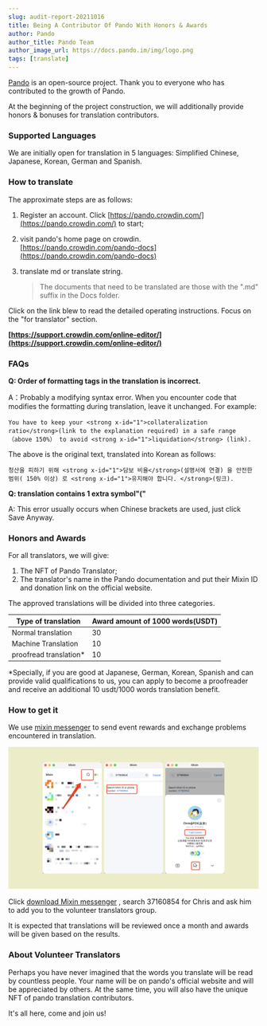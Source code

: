 ```yaml
---
slug: audit-report-20211016
title: Being A Contributor Of Pando With Honors & Awards
author: Pando
author_title: Pando Team
author_image_url: https://docs.pando.im/img/logo.png
tags: [translate]
---
```



[Pando](https://pando.im/) is an open-source project. Thank you to everyone who has contributed to the growth of Pando.

At the beginning of the project construction, we will additionally provide honors & bonuses for translation contributors.

### Supported Languages

We are initially open for translation in 5 languages: Simplified Chinese, Japanese, Korean, German and Spanish.

### How to translate

The approximate steps are as follows:

1. Register an account. Click [https://pando.crowdin.com/](https://pando.crowdin.com/) to start;

2. visit pando's home page on crowdin. [https://pando.crowdin.com/pando-docs](https://pando.crowdin.com/pando-docs) 

3. translate md or translate string.

   > The documents that need to be translated are those with the ".md" suffix in the Docs folder.



Click on the link blew to read the detailed operating instructions. Focus on the "for translator" section. 

**[https://support.crowdin.com/online-editor/](https://support.crowdin.com/online-editor/)**



### FAQs

**Q: Order of formatting tags in the translation is incorrect.** 

A：Probably a modifying syntax error. When you encounter code that modifies the formatting during translation, leave it unchanged. For example: 

`You have to keep your <strong x-id="1">collateralization ratio</strong>(link to the explanation required) in a safe range（above 150%） to avoid <strong x-id="1">liquidation</strong> (link).`

The above is the original text, translated into Korean as follows:

`청산을 피하기 위해 <strong x-id="1">담보 비율</strong>(설명서에 연결) 을 안전한 범위( 150% 이상) 로 <strong x-id="1">유지해야 합니다. </strong>(링크).`

**Q: translation contains 1 extra symbol"("**

A: This error usually occurs when Chinese brackets are used, just click Save Anyway.



### Honors and Awards

For all translators, we will give:
1. The NFT of Pando Translator;
2. The translator's name in the Pando documentation and put their Mixin ID and donation link on the official website.

The approved translations will be divided into three categories.

| Type of translation    | Award amount of 1000 words(USDT) |
| ---------------------- | -------------------------------- |
| Normal translation     | 30                               |
| Machine Translation    | 10                               |
| proofread translation* | 10                               |

*Specially, if you are good at Japanese, German, Korean, Spanish and can provide valid qualifications to us, you can apply to become a proofreader and receive an additional 10 usdt/1000 words translation benefit.

### How to get it

We use [mixin messenger](https://docs.pando.im/docs/wallets/mixin-messenger) to send event rewards and exchange problems encountered in translation.

![](./assets/how-to-get-reward.png)

Click [download Mixin messenger](https://mixin.one/messenger) , search 37160854 for Chris and ask him to add you to the volunteer translators group.

It is expected that translations will be reviewed once a month and awards will be given based on the results.

### About Volunteer Translators

Perhaps you have never imagined that the words you translate will be read by countless people. Your name will be on pando's official website and will be appreciated by others. At the same time, you will also have the unique NFT of pando translation contributors.

It's all here, come and join us!